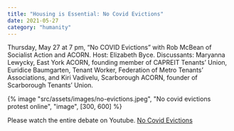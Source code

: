 ```yaml
---
title: "Housing is Essential: No Covid Evictions"
date: 2021-05-27
category: "humanity"
---
```


Thursday, May 27 at 7 pm, “No COVID Evictions” with Rob McBean of Socialist Action and ACORN. Host: Elizabeth Byce. Discussants: Maryanna Lewycky, East York ACORN, founding member of CAPREIT Tenants’ Union, Euridice Baumgarten, Tenant Worker, Federation of Metro Tenants’ Associations, and Kiri Vadivelu, Scarborough ACORN, founder of Scarborough Tenants’ Union.

<!-- excerpt -->

{% image "src/assets/images/no-evictions.jpeg", "No covid evictions protest online", "image", [300, 600] %}

Please watch the entire debate on Youtube. [No Covid Evictions](https://www.youtube.com/watch?v=_OJ7aPevVgU)
